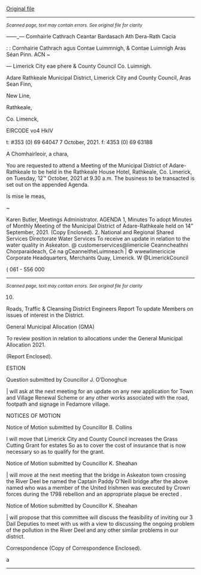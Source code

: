 [Original file](https://www.limerick.ie/sites/default/files/media/documents/2021-10/00-agenda-12th-october-2021.pdf)

---
*<small>Scanned page, text may contain errors. See original file for clarity</small>*  

_—_—_— Comhairle Cathrach Ceantar Bardasach Ath Dera-Rath Cacia

: : Cornhairie Cathrach agus Contae Luimmnigh,
& Contae Luimnigh Aras Séan Pinn.
ACN ~

— Limerick City eae phere
& County Council Co. Luimnigh.

Adare Rathkeale Municipal District,
Limerick City and County Council,
Aras Sean Finn,

New Line,

Rathkeale,

Co. Limenck,

EIRCODE vo4 HkIV

t: #353 (0) 69 64047
7 October, 2021. f: 4353 (0) 69 63188

A Chomhairleoir, a chara,

You are requested to attend a Meeting of the Municipal District of Adare-Rathkeale to be held in
the Rathkeale House Hotel, Rathkeale, Co. Limerick, on Tuesday, 12™ October, 2021 at 9.30 a.m.
The business to be transacted is set out on the appended Agenda.

Is mise le meas,

~

Karen Butler,
Meetings Administrator.
AGENDA
1, Minutes
To adopt Minutes of Monthly Meeting of the Municipal District of Adare-Rathkeale held on
14” September, 2021.
(Copy Enclosed).
2. National and Regional Shared Services Directorate
Water Services
To receive an update in relation to the water quality in Askeaton.
@ customerservices@limericiie
Ceanncheathni Chorparaideach, Cé na gCeanneitheLuimneach | © wwewlimericicie
Corporate Headquarters, Merchants Quay, Limerick. W @LimerickCouncil

( 061 - 556 000


---
*<small>Scanned page, text may contain errors. See original file for clarity</small>*  

10.

Roads, Traffic & Cleansing
District Engineers Report
To update Members on issues of interest in the District.

General Municipal Allocation (GMA)

To review position in relation to allocations under the General Municipal Allocation 2021.

(Report Enclosed).

ESTION

Question submitted by Councillor J. O’Donoghue

| will ask at the next meeting for an update on any new application for Town and Village
Renewal Scheme or any other works associated with the road, footpath and signage in
Fedamore village.

NOTICES OF MOTION

Notice of Motion submitted by Councillor B. Collins

I will move that Limerick City and County Council increases the Grass Cutting Grant for
estates So as to cover the cost of insurance that is now necessary so as to qualify for the
grant.

Notice of Motion submitted by Councillor K. Sheahan

| will move at the next meeting that the bridge in Askeaton town crossing the River Deel
be named the Captain Paddy O'Neill bridge after the above named who was a member of
the United Irishmen was executed by Crown forces during the 1798 rebellion and an
appropriate plaque be erected .

Notice of Motion submitted by Councillor K. Sheahan

| will propose that this committee will discuss the feasibility of inviting our 3 Dail Deputies
to meet with us with a view to discussing the ongoing problem of the pollution in the
River Deel and any other similar problems in our district.

Correspondence
(Copy of Correspondence Enclosed).

>
a


---
